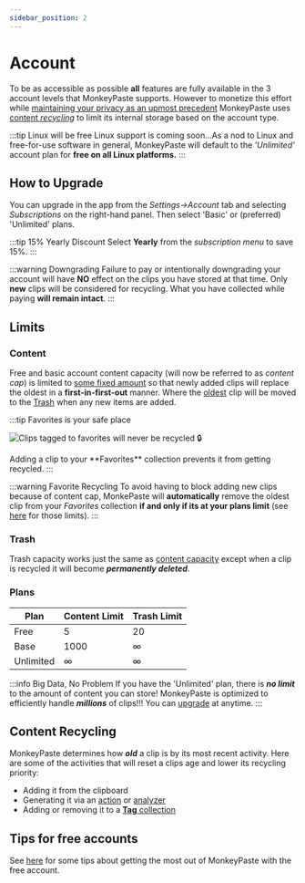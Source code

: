```yaml
---
sidebar_position: 2
---
```

# Account

To be as accessible as possible **all** features are fully available in the 3 account levels that MonkeyPaste supports. However to monetize this effort while [maintaining your privacy as an upmost precedent](https://www.monkeypaste.com/privacy) MonkeyPaste uses [content *recycling*](#content-recycling) to limit its internal storage based on the account type.

:::tip Linux will be free
Linux support is coming soon...As a nod to Linux and free-for-use software in general, MonkeyPaste will default to the *'Unlimited'* account plan for **free on all Linux platforms.**
:::

## How to Upgrade
You can upgrade in the app from the *Settings->Account* tab and selecting *Subscriptions* on the right-hand panel. Then select 'Basic' or (preferred) 'Unlimited' plans. 

:::tip 15% Yearly Discount
Select **Yearly** from the *subscription menu* to save 15%.
:::

:::warning Downgrading
Failure to pay or intentionally downgrading your account will have **NO** effect on the clips you have stored at that time. Only **new** clips will be considered for recycling. What you have collected while paying **will remain intact**. 
:::

## Limits
### Content

Free and basic account content capacity (will now be referred to as *content cap*) is limited to [some fixed amount](#plans) so that newly added clips will replace the oldest in a **first-in-first-out** manner. Where the [oldest](#content-recycling) clip will be moved to the [Trash](docs/collections/trash.md) when any new items are added.

:::tip Favorites is your safe place
<p>
  <img src={require('/img/account_cap_protect_clip.png').default} class="figure" title="Clips tagged to favorites will never be recycled 🔒"/>  
</p> 
Adding a clip to your **Favorites** collection prevents it from getting recycled.
:::

:::warning Favorite Recycling
To avoid having to block adding new clips because of content cap, MonkePaste will **automatically** remove the oldest clip from your *Favorites* collection **if and only if its at your plans limit** (see [here](#plans) for those limits).
:::

### Trash 

Trash capacity works just the same as [content capacity](#content) except when a clip is recycled it will become ***permanently deleted***.

### Plans
|Plan|Content Limit|Trash Limit|
|---|---|---|
|Free|5|20|
|Base|1000|∞|
|Unlimited|∞|∞|

:::info Big Data, No Problem
If you have the 'Unlimited' plan, there is ***no limit*** to the amount of content you can store! MonkeyPaste is optimized to efficiently handle ***millions*** of clips!!! You can [upgrade](#how-to-upgrade) at anytime.
:::

## Content Recycling
MonkeyPaste determines how ***old*** a clip is by its most recent activity. Here are some of the activities that will reset a clips age and lower its recycling priority:
- Adding it from the clipboard
- Generating it via an [action](docs/triggers/index.md#actions) or [analyzer](docs/plugins/index.md#analyzers)
- Adding or removing it to a [**Tag** collection](docs/collections/tags.md)

## Tips for free accounts

See [here](docs/tips/free-suggestions.md) for some tips about getting the most out of MonkeyPaste with the free account.